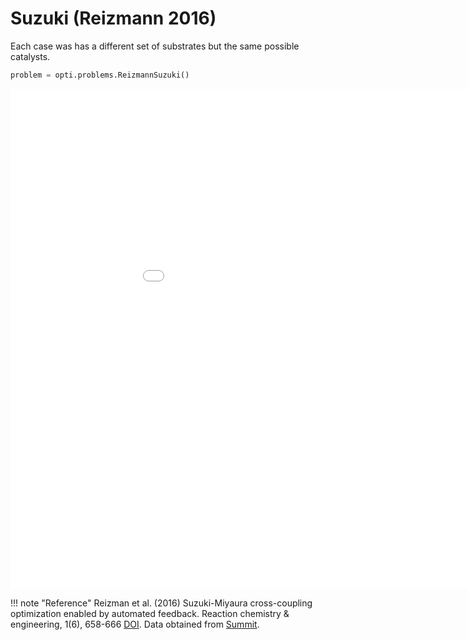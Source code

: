 # Suzuki (Reizmann 2016)

Each case was has a different set of substrates but the same possible catalysts. 

```python
problem = opti.problems.ReizmannSuzuki()
```

<iframe width="1024" height="800" frameborder="0" scrolling="no" src="//plotly.com/~walzds/21.embed"></iframe>

!!! note "Reference"
    Reizman et al. (2016) Suzuki-Miyaura cross-coupling optimization enabled by automated feedback. Reaction chemistry & engineering, 1(6), 658-666
    [DOI](https://doi.org/10.1039/C6RE00153J).
    Data obtained from [Summit](https://github.com/sustainable-processes/summit).
